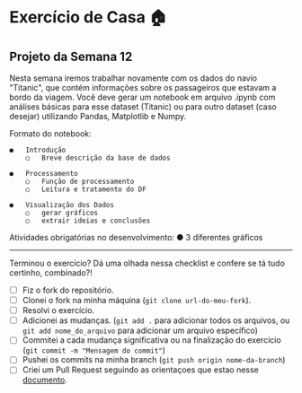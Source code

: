 # Exercício de Casa 🏠 

## Projeto da Semana 12

Nesta semana iremos trabalhar novamente com os dados do navio "Titanic", que contém informações sobre os passageiros que estavam a bordo da viagem. Você deve gerar um notebook em arquivo .ipynb com análises básicas para esse dataset (Titanic) ou para outro dataset (caso desejar) utilizando Pandas, Matplotlib e Numpy. 

Formato do notebook:

    ●	Introdução
        ○	Breve descrição da base de dados

    ●	Processamento
        ○	Função de processamento
        ○	Leitura e tratamento do DF

    ●	Visualização dos Dados
        ○	gerar gráficos
        ○	extrair ideias e conclusões

Atividades obrigatórias no desenvolvimento:
    ●	3 diferentes gráficos

---

Terminou o exercício? Dá uma olhada nessa checklist e confere se tá tudo certinho, combinado?!

- [ ] Fiz o fork do repositório.
- [ ] Clonei o fork na minha máquina (`git clone url-do-meu-fork`).
- [ ] Resolvi o exercício.
- [ ] Adicionei as mudanças. (`git add .` para adicionar todos os arquivos, ou `git add nome_do_arquivo` para adicionar um arquivo específico)
- [ ] Commitei a cada mudança significativa ou na finalização do exercício (`git commit -m "Mensagem do commit"`)
- [ ] Pushei os commits na minha branch (`git push origin nome-da-branch`)
- [ ] Criei um Pull Request seguindo as orientaçoes que estao nesse [documento](https://github.com/mflilian/repo-example/blob/main/exercicios/para-casa/instrucoes-pull-request.md).
